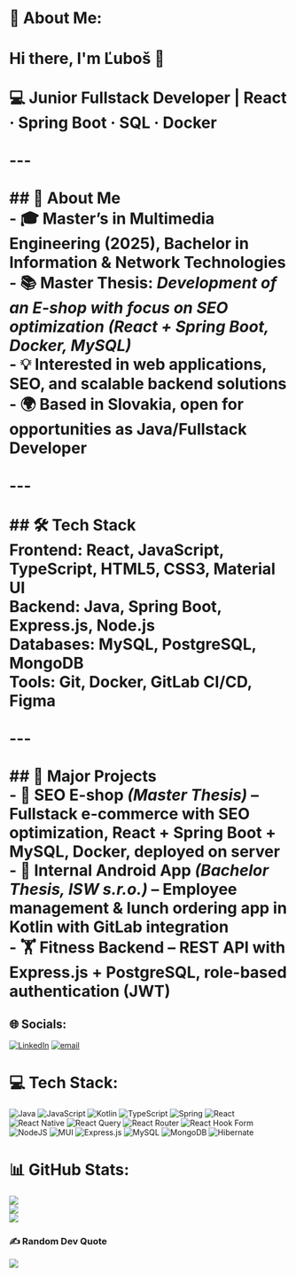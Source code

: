# 💫 About Me:
# Hi there, I'm Ľuboš 👋<br><br>💻 **Junior Fullstack Developer** | React · Spring Boot · SQL · Docker  <br><br>---<br><br>## 🚀 About Me<br>- 🎓 Master’s in Multimedia Engineering (2025), Bachelor in Information & Network Technologies  <br>- 📚 Master Thesis: *Development of an E-shop with focus on SEO optimization (React + Spring Boot, Docker, MySQL)*  <br>- 💡 Interested in **web applications, SEO, and scalable backend solutions**  <br>- 🌍 Based in Slovakia, open for opportunities as **Java/Fullstack Developer**  <br><br>---<br><br>## 🛠️ Tech Stack<br>**Frontend:** React, JavaScript, TypeScript, HTML5, CSS3, Material UI  <br>**Backend:** Java, Spring Boot, Express.js, Node.js  <br>**Databases:** MySQL, PostgreSQL, MongoDB  <br>**Tools:** Git, Docker, GitLab CI/CD, Figma  <br><br>---<br><br>## 🔑 Major Projects<br>- 🛒 **SEO E-shop** *(Master Thesis)* – Fullstack e-commerce with SEO optimization, React + Spring Boot + MySQL, Docker, deployed on server  <br>- 📱 **Internal Android App** *(Bachelor Thesis, ISW s.r.o.)* – Employee management & lunch ordering app in Kotlin with GitLab integration  <br>- 🏋️ **Fitness Backend** – REST API with Express.js + PostgreSQL, role-based authentication (JWT)

## 🌐 Socials:
[![LinkedIn](https://img.shields.io/badge/LinkedIn-%230077B5.svg?logo=linkedin&logoColor=white)](https://linkedin.com/in/https://www.linkedin.com/in/lubos-janoscik) [![email](https://img.shields.io/badge/Email-D14836?logo=gmail&logoColor=white)](mailto:lubosjanoscik@gmail.com) 

# 💻 Tech Stack:
![Java](https://img.shields.io/badge/java-%23ED8B00.svg?style=for-the-badge&logo=openjdk&logoColor=white) ![JavaScript](https://img.shields.io/badge/javascript-%23323330.svg?style=for-the-badge&logo=javascript&logoColor=%23F7DF1E) ![Kotlin](https://img.shields.io/badge/kotlin-%237F52FF.svg?style=for-the-badge&logo=kotlin&logoColor=white) ![TypeScript](https://img.shields.io/badge/typescript-%23007ACC.svg?style=for-the-badge&logo=typescript&logoColor=white) ![Spring](https://img.shields.io/badge/spring-%236DB33F.svg?style=for-the-badge&logo=spring&logoColor=white) ![React](https://img.shields.io/badge/react-%2320232a.svg?style=for-the-badge&logo=react&logoColor=%2361DAFB) ![React Native](https://img.shields.io/badge/react_native-%2320232a.svg?style=for-the-badge&logo=react&logoColor=%2361DAFB) ![React Query](https://img.shields.io/badge/-React%20Query-FF4154?style=for-the-badge&logo=react%20query&logoColor=white) ![React Router](https://img.shields.io/badge/React_Router-CA4245?style=for-the-badge&logo=react-router&logoColor=white) ![React Hook Form](https://img.shields.io/badge/React%20Hook%20Form-%23EC5990.svg?style=for-the-badge&logo=reacthookform&logoColor=white) ![NodeJS](https://img.shields.io/badge/node.js-6DA55F?style=for-the-badge&logo=node.js&logoColor=white) ![MUI](https://img.shields.io/badge/MUI-%230081CB.svg?style=for-the-badge&logo=mui&logoColor=white) ![Express.js](https://img.shields.io/badge/express.js-%23404d59.svg?style=for-the-badge&logo=express&logoColor=%2361DAFB) ![MySQL](https://img.shields.io/badge/mysql-4479A1.svg?style=for-the-badge&logo=mysql&logoColor=white) ![MongoDB](https://img.shields.io/badge/MongoDB-%234ea94b.svg?style=for-the-badge&logo=mongodb&logoColor=white) ![Hibernate](https://img.shields.io/badge/Hibernate-59666C?style=for-the-badge&logo=Hibernate&logoColor=white)
# 📊 GitHub Stats:
![](https://github-readme-stats.vercel.app/api?username=SalazarSK&theme=codeSTACKr&hide_border=false&include_all_commits=true&count_private=true)<br/>
![](https://nirzak-streak-stats.vercel.app/?user=SalazarSK&theme=codeSTACKr&hide_border=false)<br/>
![](https://github-readme-stats.vercel.app/api/top-langs/?username=SalazarSK&theme=codeSTACKr&hide_border=false&include_all_commits=true&count_private=true&layout=compact)

### ✍️ Random Dev Quote
![](https://quotes-github-readme.vercel.app/api?type=horizontal&theme=radical)

<!-- Proudly created with GPRM ( https://gprm.itsvg.in ) -->
